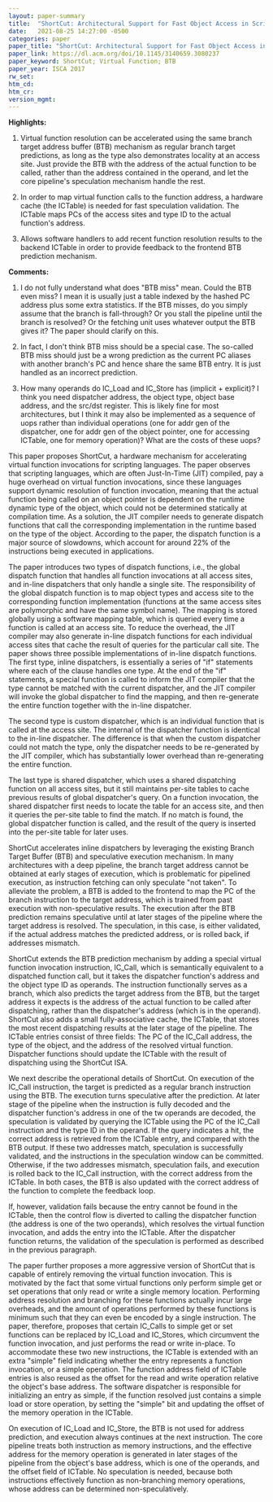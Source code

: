 ```yaml
---
layout: paper-summary
title:  "ShortCut: Architectural Support for Fast Object Access in Scripting Languages"
date:   2021-08-25 14:27:00 -0500
categories: paper
paper_title: "ShortCut: Architectural Support for Fast Object Access in Scripting Languages"
paper_link: https://dl.acm.org/doi/10.1145/3140659.3080237
paper_keyword: ShortCut; Virtual Function; BTB
paper_year: ISCA 2017
rw_set:
htm_cd:
htm_cr:
version_mgmt:
---
```


**Highlights:**

1. Virtual function resolution can be accelerated using the same branch target address buffer (BTB) mechanism as 
   regular branch target predictions, as long as the type also demonstrates locality at an access site. 
   Just provide the BTB with the address of the actual function to be called,
   rather than the address contained in the operand, and let the core pipeline's speculation mechanism handle the rest.

2. In order to map virtual function calls to the function address, a hardware cache (the ICTable) is needed for
   fast speculation validation. The ICTable maps PCs of the access sites and type ID to the actual function's 
   address.

3. Allows software handlers to add recent function resolution results to the backend ICTable in order to provide
   feedback to the frontend BTB prediction mechanism.

**Comments:**

1. I do not fully understand what does "BTB miss" mean. 
   Could the BTB even miss? I mean it is usually just a table indexed by the hashed PC address plus some extra 
   statistics.
   If the BTB misses, do you simply assume that the branch is fall-through? Or you stall the pipeline until the 
   branch is resolved? Or the fetching unit uses whatever output the BTB gives it? The paper should clarify on this.

2. In fact, I don't think BTB miss should be a special case. The so-called BTB miss should just be a wrong prediction
   as the current PC aliases with another branch's PC and hence share the same BTB entry. It is just handled as an
   incorrect prediction.

3. How many operands do IC_Load and IC_Store has (implicit + explicit)? I think you need dispatcher address, 
   the object type, object base address, and the src/dst register. 
   This is likely fine for most architectures, but I think it may also be implemented as a sequence of uops
   rather than individual operations (one for addr gen of the dispatcher, one for addr gen of the object pointer,
   one for accessing ICTable, one for memory operation)? 
   What are the costs of these uops?

This paper proposes ShortCut, a hardware mechanism for accelerating virtual function invocations for scripting 
languages.
The paper observes that scripting languages, which are often Just-In-Time (JIT) compiled, pay a huge overhead on
virtual function invocations, since these languages support dynamic resolution of function invocation, meaning
that the actual function being called on an object pointer is dependent on the runtime dynamic type of the 
object, which could not be determined statically at compilation time. 
As a solution, the JIT compiler needs to generate dispatch functions that call the corresponding implementation in the 
runtime based on the type of the object.
According to the paper, the dispatch function is a major source of slowdowns, which account for around 22% of the 
instructions being executed in applications.

The paper introduces two types of dispatch functions, i.e., the global dispatch function that handles all function
invocations at all access sites, and in-line dispatchers that only handle a single site.
The responsibility of the global dispatch function is to map object types and access site to the corresponding function
implementation (functions at the same access sites are polymorphic and have the same symbol name).
The mapping is stored globally using a software mapping table, which is queried every time a function is called
at an access site.
To reduce the overhead, the JIT compiler may also generate in-line dispatch functions for each individual access sites 
that cache the result of queries for the particular call site.
The paper shows three possible implementations of in-line dispatch functions.
The first type, inline dispatchers, is essentially a series of "if" statements where each of the clause handles one
type. At the end of the "if" statements, a special function is called to inform the JIT compiler that the type cannot
be matched with the current dispatcher, and the JIT compiler will invoke the global dispatcher to find the mapping, and 
then re-generate the entire function together with the in-line dispatcher.

The second type is custom dispatcher, which is an individual function that is called at the access site.
The internal of the dispatcher function is identical to the in-line dispatcher. The difference is that when the
custom dispatcher could not match the type, only the dispatcher needs to be re-generated by the JIT compiler,
which has substantially lower overhead than re-generating the entire function.

The last type is shared dispatcher, which uses a shared dispatching function on all access sites, but it still
maintains per-site tables to cache previous results of global dispatcher's query.
On a function invocation, the shared dispatcher first needs to locate the table for an access site, and then 
it queries the per-site table to find the match.
If no match is found, the global dispatcher function is called, and the result of the query is inserted into the 
per-site table for later uses.

ShortCut accelerates inline dispatchers by leveraging the existing Branch Target Buffer (BTB) and speculative execution
mechanism. In many architectures with a deep pipeline, the branch target address cannot be obtained at early stages of 
execution, which is problematic for pipelined execution, as instruction fetching can only speculate "not taken".
To alleviate the problem, a BTB is added to the frontend to map the PC of the branch instruction to the target address,
which is trained from past execution with non-speculative results.
The execution after the BTB prediction remains speculative until at later stages of the pipeline where the target
address is resolved. The speculation, in this case, is either validated, if the actual address matches the predicted
address, or is rolled back, if addresses mismatch.

ShortCut extends the BTB prediction mechanism by adding a special virtual function invocation instruction, IC_Call,
which is semantically equivalent to a dispatched function call, but it takes the dispatcher function's address and the 
object type ID as operands. 
The instruction functionally serves as a branch, which also predicts the target address from the BTB, but the target
address it expects is the address of the actual function to be called after dispatching, rather than the dispatcher's
address (which is in the operand).
ShortCut also adds a small fully-associative cache, the ICTable, that stores the most recent dispatching results at 
the later stage of the pipeline.
The ICTable entries consist of three fields: The PC of the IC_Call address, the type of the object, and the address
of the resolved virtual function. 
Dispatcher functions should update the ICTable with the result of dispatching using the ShortCut ISA.

We next describe the operational details of ShortCut. On execution of the IC_Call instruction, the target is predicted
as a regular branch instruction using the BTB. The execution turns speculative after the prediction.
At later stage of the pipeline when the instruction is fully decoded and the dispatcher function's address in 
one of the tw operands are decoded, the speculation is validated by querying the ICTable using the PC of the IC_Call
instruction and the type ID in the operand. If the query indicates a hit, the correct address is retrieved from the
ICTable entry, and compared with the BTB output. If these two addresses match, speculation is successfully validated,
and the instructions in the speculation window can be committed. 
Otherwise, if the two addresses mismatch, speculation fails, and execution is rolled back to the IC_Call 
instruction, with the correct address from the ICTable.
In both cases, the BTB is also updated with the correct address of the function to complete the feedback loop.

If, however, validation fails because the entry cannot be found in the ICTable, then the control flow is diverted 
to calling the dispatcher function (the address is one of the two operands), which resolves the virtual function 
invocation, and adds the entry into the ICTable.
After the dispatcher function returns, the validation of the speculation is performed as described in the 
previous paragraph.

The paper further proposes a more aggressive version of ShortCut that is capable of entirely removing the 
virtual function invocation.
This is motivated by the fact that some virtual functions only perform simple get or set operations that only
read or write a single memory location. Performing address resolution and branching for these functions actually
incur large overheads, and the amount of operations performed by these functions is minimum such that they can
even be encoded by a single instruction.
The paper, therefore, proposes that certain IC_Calls to simple get or set functions can be replaced by
IC_Load and IC_Stores, which circumvent the function invocation, and just performs the read or write 
in-place.
To accommodate these two new instructions, the ICTable is extended with an extra "simple" field 
indicating whether the entry represents a function invocation, or a simple operation.
The function address field of ICTable entries is also reused as the offset for the read and write operation
relative the object's base address.
The software dispatcher is responsible for initializing an entry as simple, if the function resolved just contains
a simple load or store operation, by setting the "simple" bit and updating the offset of the memory operation in 
the ICTable.

On execution of IC_Load and IC_Store, the BTB is not used for address prediction, and execution always continues
at the next instruction. 
The core pipeline treats both instruction as memory instructions, and the effective address for the memory operation
is generated in later stages of the pipeline from the object's base address, which is one of the operands, 
and the offset field of ICTable. 
No speculation is needed, because both instructions effectively function as non-branching memory operations,
whose address can be determined non-speculatively. 
